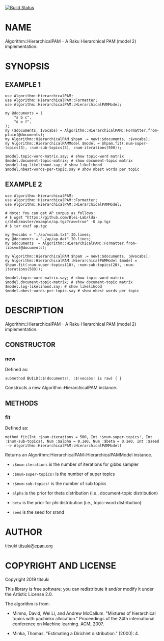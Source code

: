 [![Build Status](https://travis-ci.org/titsuki/raku-Algorithm-HierarchicalPAM.svg?branch=master)](https://travis-ci.org/titsuki/raku-Algorithm-HierarchicalPAM)

NAME
====

Algorithm::HierarchicalPAM - A Raku Hierarchical PAM (model 2) implementation.

SYNOPSIS
========

EXAMPLE 1
---------

    use Algorithm::HierarchicalPAM;
    use Algorithm::HierarchicalPAM::Formatter;
    use Algorithm::HierarchicalPAM::HierarchicalPAMModel;

    my @documents = (
        "a b c",
        "d e f",
    );
    my ($documents, $vocabs) = Algorithm::HierarchicalPAM::Formatter.from-plain(@documents);
    my Algorithm::HierarchicalPAM $hpam .= new(:$documents, :$vocabs);
    my Algorithm::HierarchicalPAMModel $model = $hpam.fit(:num-super-topics(3), :num-sub-topics(5), :num-iterations(500));

    $model.topic-word-matrix.say; # show topic-word matrix
    $model.document-topic-matrix; # show document-topic matrix
    $model.log-likelihood.say; # show likelihood 
    $model.nbest-words-per-topic.say # show nbest words per topic

EXAMPLE 2
---------

    use Algorithm::HierarchicalPAM;
    use Algorithm::HierarchicalPAM::Formatter;
    use Algorithm::HierarchicalPAM::HierarchicalPAMModel;

    # Note: You can get AP corpus as follows:
    # $ wget "https://github.com/Blei-Lab/lda-c/blob/master/example/ap.tgz?raw=true" -O ap.tgz
    # $ tar xvzf ap.tgz

    my @vocabs = "./ap/vocab.txt".IO.lines;
    my @documents = "./ap/ap.dat".IO.lines;
    my $documents  = Algorithm::HierarchicalPAM::Formatter.from-libsvm(@documents);

    my Algorithm::HierarchicalPAM $hpam .= new(:$documents, :@vocabs);
    my Algorithm::HierarchicalPAM::HierarchicalPAMModel $model = $hpam.fit(:num-super-topics(10), :num-sub-topics(20), :num-iterations(500));

    $model.topic-word-matrix.say; # show topic-word matrix
    $model.document-topic-matrix; # show document-topic matrix
    $model.log-likelihood.say; # show likelihood 
    $model.nbest-words-per-topic.say # show nbest words per topic

DESCRIPTION
===========

Algorithm::HierarchicalPAM - A Raku Hierarchical PAM (model 2) implementation.

CONSTRUCTOR
-----------

### new

Defined as:

    submethod BUILD(:$!documents!, :$!vocabs! is raw) { }

Constructs a new Algorithm::HierarchicalPAM instance.

METHODS
-------

### fit

Defined as:

    method fit(Int :$num-iterations = 500, Int :$num-super-topics!, Int :$num-sub-topics!, Num :$alpha = 0.1e0, Num :$beta = 0.1e0, Int :$seed --> Algorithm::HierarchicalPAM::HierarchicalPAMModel)

Returns an Algorithm::HierarchicalPAM::HierarchicalPAMModel instance.

  * `:$num-iterations` is the number of iterations for gibbs sampler

  * `:$num-super-topics!` is the number of super topics

  * `:$num-sub-topics!` is the number of sub topics

  * `alpha` is the prior for theta distribution (i.e., document-topic distribution)

  * `beta` is the prior for phi distribution (i.e., topic-word distribution)

  * `seed` is the seed for srand

AUTHOR
======

titsuki <titsuki@cpan.org>

COPYRIGHT AND LICENSE
=====================

Copyright 2019 titsuki

This library is free software; you can redistribute it and/or modify it under the Artistic License 2.0.

The algorithm is from:

  * Mimno, David, Wei Li, and Andrew McCallum. "Mixtures of hierarchical topics with pachinko allocation." Proceedings of the 24th international conference on Machine learning. ACM, 2007.

  * Minka, Thomas. "Estimating a Dirichlet distribution." (2000): 4.

